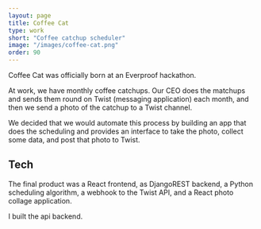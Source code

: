```yaml
---
layout: page
title: Coffee Cat
type: work
short: "Coffee catchup scheduler"
image: "/images/coffee-cat.png"
order: 90
---
```


Coffee Cat was officially born at an Everproof hackathon.

At work, we have monthly coffee catchups. Our CEO does the matchups and sends
them round on Twist (messaging application) each month, and then we send a
photo of the catchup to a Twist channel.

We decided that we would automate this process by building an app that does
the scheduling and provides an interface to take the photo, collect some data,
and post that photo to Twist.

## Tech

The final product was a React frontend, as DjangoREST backend, a Python
scheduling algorithm, a webhook to the Twist API, and a React photo collage
application.

I built the api backend.
